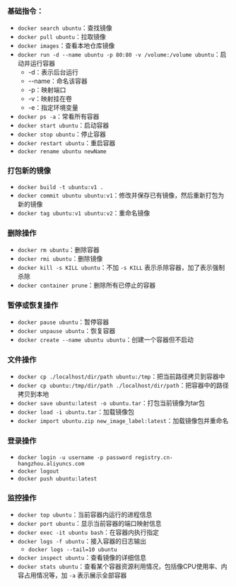 ### 基础指令：
* `docker search ubuntu`：查找镜像
* `docker pull ubuntu`：拉取镜像
* `docker images`：查看本地仓库镜像
* `docker run -d --name ubuntu -p 80:80 -v /volume:/volume ubuntu`：启动并运行容器
    * -d：表示后台运行
    * --name：命名该容器
    * -p：映射端口
    * -v：映射挂在卷
    * -e：指定环境变量
* `docker ps -a`：常看所有容器
* `docker start ubuntu`：启动容器
* `docker stop ubuntu`：停止容器
* `docker restart ubuntu`：重启容器
* `docker rename ubuntu newName`

### 打包新的镜像
* `docker build -t ubuntu:v1 .`
* `docker commit ubuntu ubuntu:v1`：修改并保存已有镜像，然后重新打包为新的镜像
* `docker tag ubuntu:v1 ubuntu:v2`：重命名镜像

### 删除操作
* `docker rm ubuntu`：删除容器
* `docker rmi ubuntu`：删除镜像
* `docker kill -s KILL ubuntu`：不加 `-s KILL` 表示杀除容器，加了表示强制杀除
* `docker container prune`：删除所有已停止的容器

### 暂停或恢复操作
* `docker pause ubuntu`：暂停容器
* `docker unpause ubuntu`：恢复容器
* `docker create --name ubuntu ubuntu`：创建一个容器但不启动

### 文件操作
* `docker cp ./localhost/dir/path ubuntu:/tmp`：把当前路径拷贝到容器中
* `docker cp ubuntu:/tmp/dir/path ./localhost/dir/path`：把容器中的路径拷贝到本地
* `docker save ubuntu:latest -o ubuntu.tar`：打包当前镜像为tar包
* `docker load -i ubuntu.tar`：加载镜像包
* `docker import ubuntu.zip new_image_label:latest`：加载镜像包并重命名

### 登录操作
* `docker login -u username -p password registry.cn-hangzhou.aliyuncs.com`
* `docker logout`
* `docker push ubuntu:latest`

### 监控操作
* `docker top ubuntu`：当前容器内运行的进程信息
* `docker port ubuntu`：显示当前容器的端口映射信息
* `docker exec -it ubuntu bash`：在容器内执行指定
* `docker logs -f ubuntu`：接入容器的日志输出
    * `docker logs --tail=10 ubuntu`
* `docker inspect ubuntu`：查看镜像的详细信息
* `docker stats ubuntu`：查看某个容器资源利用情况，包括像CPU使用率、内容占用情况等，加 `-a` 表示展示全部容器
